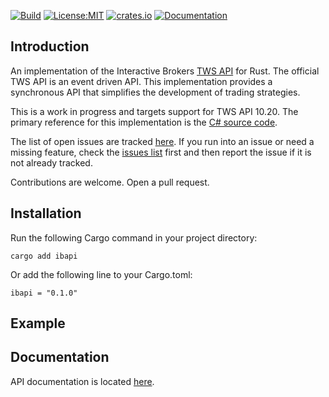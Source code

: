 [![Build](https://github.com/wboayue/rust-ibapi/workflows/ci/badge.svg)](https://github.com/wboayue/rust-ibapi/actions/workflows/ci.yml)
[![License:MIT](https://img.shields.io/badge/License-MIT-blue.svg)](https://opensource.org/licenses/MIT)
[![crates.io](https://img.shields.io/crates/v/twsapi.svg)](https://crates.io/crates/ibapi)
[![Documentation](https://img.shields.io/badge/Documentation-green.svg)](https://docs.rs/ibapi/0.1.0/ibapi)

## Introduction

An implementation of the Interactive Brokers [TWS API](https://interactivebrokers.github.io/tws-api/introduction.html) for Rust. The official TWS API is an event driven API. This implementation provides a synchronous API that simplifies the development of trading strategies.

This is a work in progress and targets support for TWS API 10.20. The primary reference for this implementation is the [C# source code](https://github.com/InteractiveBrokers/tws-api-public).

The list of open issues are tracked [here](https://github.com/wboayue/rust-ibapi/issues). If you run into an issue or need a missing feature, check the [issues list](https://github.com/wboayue/rust-ibapi/issues) first and then report the issue if it is not already tracked.

Contributions are welcome. Open a pull request.

## Installation

Run the following Cargo command in your project directory:

```
cargo add ibapi
```

Or add the following line to your Cargo.toml:

```
ibapi = "0.1.0"
```

## Example 

## Documentation

API documentation is located [here](https://docs.rs/ibapi/0.1.0/ibapi).

